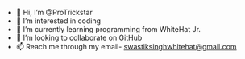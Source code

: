 - 👋 Hi, I’m @ProTrickstar
- 👀 I’m interested in coding 
- 🌱 I’m currently learning programming from WhiteHat Jr.
- 💞️ I’m looking to collaborate on GitHub
- 📫 Reach me through my email- swastiksinghwhitehat@gmail.com

<!---
ProTrickstar/ProTrickstar is a ✨ special ✨ repository because its `README.md` (this file) appears on your GitHub profile.
You can click the Preview link to take a look at your changes.
--->
